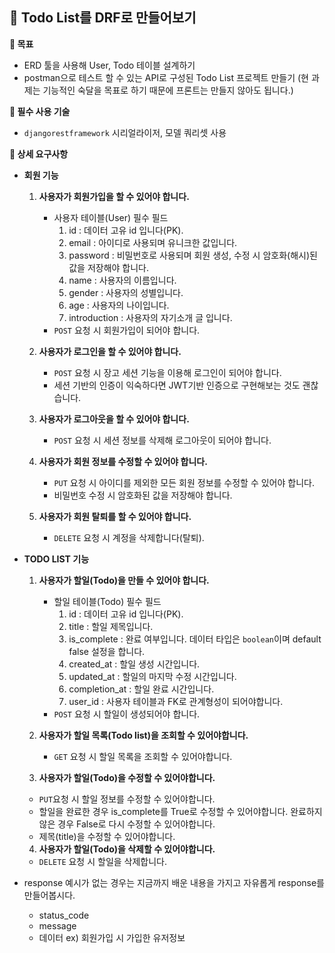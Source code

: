 ## 🥕 Todo List를 DRF로 만들어보기

**🍏 목표**

- ERD 툴을 사용해 User, Todo 테이블 설계하기
- postman으로 테스트 할 수 있는 API로 구성된 Todo List 프로젝트 만들기
(현 과제는 기능적인 숙달을 목표로 하기 때문에 프론트는 만들지 않아도 됩니다.)

**🍏 필수 사용 기술**

- `djangorestframework` 시리얼라이저, 모델 쿼리셋 사용

**🍏 상세 요구사항**

- **회원 기능**
    1. **사용자가 회원가입을 할 수 있어야 합니다.** 
        - 사용자 테이블(User) 필수 필드
            1. id : 데이터 고유 id 입니다(PK).
            2. email : 아이디로 사용되며 유니크한 값입니다.
            3. password : 비밀번호로 사용되며 회원 생성, 수정 시 암호화(해시)된 값을 저장해야 합니다.
            4. name : 사용자의 이름입니다.
            5. gender : 사용자의 성별입니다.
            6. age : 사용자의 나이입니다.
            7. introduction : 사용자의 자기소개 글 입니다.
        - `POST` 요청 시 회원가입이 되어야 합니다.
        
    2. **사용자가 로그인을 할 수 있어야 합니다.**
        - `POST` 요청 시 장고 세션 기능을 이용해 로그인이 되어야 합니다.
        - 세션 기반의 인증이 익숙하다면 JWT기반 인증으로 구현해보는 것도 괜찮습니다.
        
    3. **사용자가 로그아웃을 할 수 있어야 합니다.**
        - `POST` 요청 시 세션 정보를 삭제해 로그아웃이 되어야 합니다.
        
    4. **사용자가 회원 정보를 수정할 수 있어야 합니다.**
        - `PUT` 요청 시 아이디를 제외한 모든 회원 정보를 수정할 수 있어야 합니다.
        - 비밀번호 수정 시 암호화된 값을 저장해야 합니다.
    5. **사용자가 회원 탈퇴를 할 수 있어야 합니다.**
        - `DELETE` 요청 시 계정을 삭제합니다(탈퇴).
    
- **TODO LIST 기능**
    1. **사용자가 할일(Todo)을 만들 수 있어야 합니다.**
        - 할일 테이블(Todo) 필수 필드
            1. id : 데이터 고유 id 입니다(PK).
            2. title : 할일 제목입니다.
            3. is_complete : 완료 여부입니다. 데이터 타입은 `boolean`이며 default false 설정을 합니다. 
            4. created_at : 할일 생성 시간입니다.
            5. updated_at : 할일의 마지막 수정 시간입니다.
            6. completion_at : 할일 완료 시간입니다.
            7. user_id : 사용자 테이블과 FK로 관계형성이 되어야합니다.
        - `POST` 요청 시 할일이 생성되어야 합니다.
            
            
    2. **사용자가 할일 목록(Todo list)을 조회할 수 있어야합니다.**
        - `GET` 요청 시 할일 목록을 조회할 수 있어야합니다.
        
    3. **사용자가 할일(Todo)을 수정할 수 있어야합니다.**
    - `PUT`요청 시 할일 정보를 수정할 수 있어야합니다.
    - 할일을 완료한 경우 is_complete를 True로 수정할 수 있어야합니다.
    완료하지 않은 경우 False로 다시 수정할 수 있어야합니다.
    - 제목(title)을 수정할 수 있어야합니다.
    
    4. **사용자가 할일(Todo)을 삭제할 수 있어야합니다.**
    - `DELETE` 요청 시 할일을 삭제합니다.
    
 - response 예시가 없는 경우는 지금까지 배운 내용을 가지고 자유롭게 response를 만들어봅시다.
    - status_code
    - message
    - 데이터
    ex) 회원가입 시 가입한 유저정보
